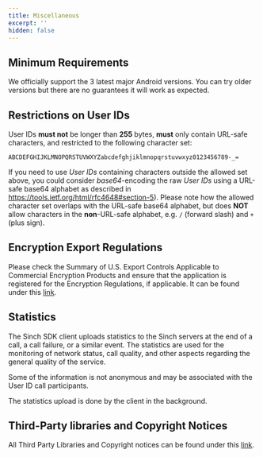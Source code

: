```yaml
---
title: Miscellaneous
excerpt: ''
hidden: false
---
```


## Minimum Requirements

We officially support the 3 latest major Android versions. You can try older versions but there are no guarantees it will work as expected.

## Restrictions on User IDs

User IDs **must not** be longer than **255** bytes, **must** only contain URL-safe characters, and restricted to the following character set:

```text
ABCDEFGHIJKLMNOPQRSTUVWXYZabcdefghjiklmnopqrstuvwxyz0123456789-_=
```

If you need to use _User IDs_ containing characters outside the allowed set above, you could consider _base64_-encoding the raw _User IDs_ using a URL-safe base64 alphabet as described in https://tools.ietf.org/html/rfc4648#section-5). Please note how the allowed character set overlaps with the URL-safe base64 alphabet, but does __NOT__ allow characters in the __non__-URL-safe alphabet, e.g. `/` (forward slash) and `+` (plus sign).

## Encryption Export Regulations

Please check the Summary of U.S. Export Controls Applicable to Commercial Encryption Products and ensure that the application is registered for the Encryption Regulations, if applicable. It can be found under this [link](https://www.bis.doc.gov/index.php/policy-guidance/encryption).

## Statistics

The Sinch SDK client uploads statistics to the Sinch servers at the end of a call, a call failure, or a similar event. The statistics are used for the monitoring of network status, call quality, and other aspects regarding the general quality of the service.

Some of the information is not anonymous and may be associated with the User ID call participants.

The statistics upload is done by the client in the background.

## Third-Party libraries and Copyright Notices

All Third Party Libraries and Copyright notices can be found under this [link](http://www.sinch.com/legal/third-party-licenses/).
